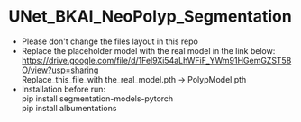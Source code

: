 # UNet_BKAI_NeoPolyp_Segmentation
- Please don't change the files layout in this repo
- Replace the placeholder model with the real model in the link below:<br>
  https://drive.google.com/file/d/1Fel9Xi54aLhWFiF_YWm91HGemGZST58O/view?usp=sharing <br>
  Replace_this_file_with the_real_model.pth -> PolypModel.pth
- Installation before run:<br>
   pip install segmentation-models-pytorch<br>
   pip install albumentations
